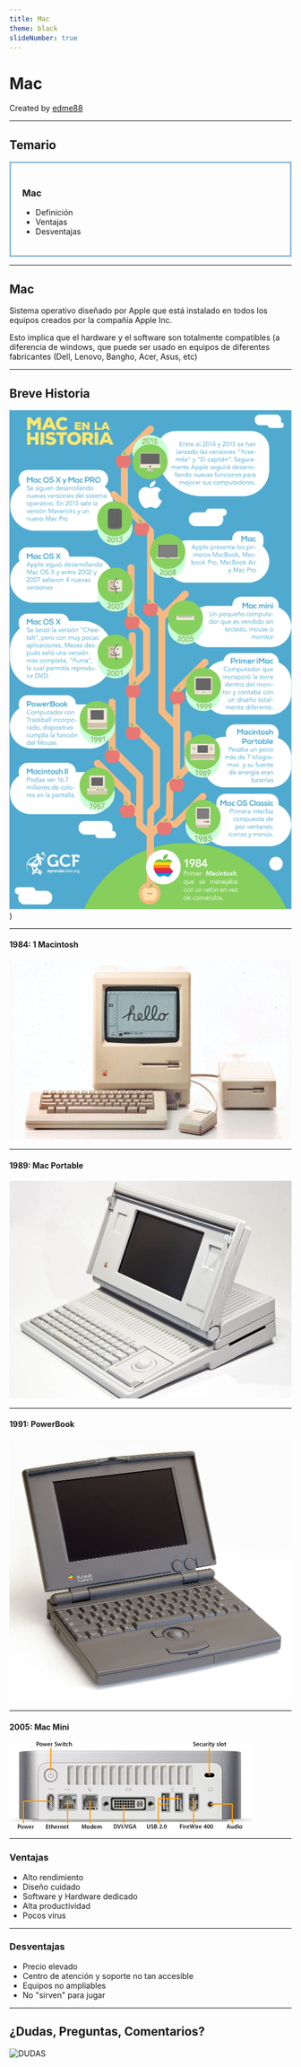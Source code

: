 ```yaml
---
title: Mac
theme: black
slideNumber: true
---
```


# Mac
Created by <i class="fab fa-telegram"></i>
[edme88]("https://t.me/edme88")

---
<!-- .slide: style="font-size: 0.60em" -->
<style>
.grid-item {
    border: 3px solid rgba(121, 177, 217, 0.8);
    padding: 20px;
    text-align: left !important;
}
</style>
## Temario
<div class="grid-item">

### Mac
* Definición
* Ventajas
* Desventajas
</div>

---
## Mac
Sistema operativo diseñado por Apple que está instalado en todos los equipos creados por la compañía Apple Inc.

Esto implica que el hardware y el software son totalmente compatibles (a diferencia de windows, que puede ser usado en equipos de diferentes fabricantes (Dell, Lenovo, Bangho, Acer, Asus, etc)

---
## Breve Historia
![Historia Mac](images/configSO/mac_history.png))

---
#### 1984: 1 Macintosh
![Primer Macintosh](images/mac/1984_macintosh.jpg)

---
#### 1989: Mac Portable
![Mac Portable](images/mac/1989_mac_portable.jpg)

---
#### 1991: PowerBook
![Power Book](images/mac/1991_powerBook.jpg)

---
#### 2005: Mac Mini
![Mac Mini](images/mac/2005_mac_mini.jpg)

---
### Ventajas
* Alto rendimiento
* Diseño cuidado
* Software y Hardware dedicado
* Alta productividad
* Pocos virus

---
### Desventajas
* Precio elevado
* Centro de atención y soporte no tan accesible
* Equipos no ampliables
* No "sirven" para jugar

---
## ¿Dudas, Preguntas, Comentarios?
![DUDAS](images/pregunta.gif)
